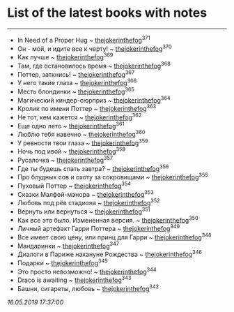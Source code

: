 # List of the latest books with notes
---

* In Need of a Proper Hug ~ [thejokerinthefog](users/317/317244423-vkontakte)<sup>371</sup>
* Он - мой, и идите все к черту! ~ [thejokerinthefog](users/317/317244423-vkontakte)<sup>370</sup>
* Как лучше ~ [thejokerinthefog](users/317/317244423-vkontakte)<sup>369</sup>
* Там, где остановилось время ~ [thejokerinthefog](users/317/317244423-vkontakte)<sup>368</sup>
* Поттер, заткнись! ~ [thejokerinthefog](users/317/317244423-vkontakte)<sup>367</sup>
* У него такие глаза ~ [thejokerinthefog](users/317/317244423-vkontakte)<sup>366</sup>
* Месть блондинки ~ [thejokerinthefog](users/317/317244423-vkontakte)<sup>365</sup>
* Магический киндер-сюрприз ~ [thejokerinthefog](users/317/317244423-vkontakte)<sup>364</sup>
* Кролик по имени Поттер ~ [thejokerinthefog](users/317/317244423-vkontakte)<sup>363</sup>
* Не тот, кем кажется ~ [thejokerinthefog](users/317/317244423-vkontakte)<sup>362</sup>
* Еще одно лето ~ [thejokerinthefog](users/317/317244423-vkontakte)<sup>361</sup>
* Люблю тебя навечно ~ [thejokerinthefog](users/317/317244423-vkontakte)<sup>360</sup>
* У ревности твои глаза ~ [thejokerinthefog](users/317/317244423-vkontakte)<sup>359</sup>
* Ночь под ивой ~ [thejokerinthefog](users/317/317244423-vkontakte)<sup>358</sup>
* Русалочка ~ [thejokerinthefog](users/317/317244423-vkontakte)<sup>357</sup>
* Где ты будешь спать завтра? ~ [thejokerinthefog](users/317/317244423-vkontakte)<sup>356</sup>
* Про блудных сов и охоту за сокровищами ~ [thejokerinthefog](users/317/317244423-vkontakte)<sup>355</sup>
* Пуховый Поттер ~ [thejokerinthefog](users/317/317244423-vkontakte)<sup>354</sup>
* Сказки Малфой-мэнора ~ [thejokerinthefog](users/317/317244423-vkontakte)<sup>353</sup>
* Любовь под рёв стадиона ~ [thejokerinthefog](users/317/317244423-vkontakte)<sup>352</sup>
* Вернуть или вернуться ~ [thejokerinthefog](users/317/317244423-vkontakte)<sup>351</sup>
* Как все это было. Измененная версия. ~ [thejokerinthefog](users/317/317244423-vkontakte)<sup>350</sup>
* Личный артефакт Гарри Поттера ~ [thejokerinthefog](users/317/317244423-vkontakte)<sup>349</sup>
* Все имеет свою цену, или принц для Гарри ~ [thejokerinthefog](users/317/317244423-vkontakte)<sup>348</sup>
* Мандаринки ~ [thejokerinthefog](users/317/317244423-vkontakte)<sup>347</sup>
* Диалоги в Париже накануне Рождества ~ [thejokerinthefog](users/317/317244423-vkontakte)<sup>346</sup>
* Подарки ~ [thejokerinthefog](users/317/317244423-vkontakte)<sup>345</sup>
* Это просто невозможно! ~ [thejokerinthefog](users/317/317244423-vkontakte)<sup>344</sup>
* Draco is awaiting ~ [thejokerinthefog](users/317/317244423-vkontakte)<sup>343</sup>
* Башни, сигареты, любовь ~ [thejokerinthefog](users/317/317244423-vkontakte)<sup>342</sup>


_16.05.2019 17:37:00_
